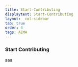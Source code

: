 ```yaml
---
title: Start-Contributing 
displaytext: Start-Contributing
layout:  col-sidebar
tab: true
order: 4
tags: AIMA
---
```


### Start Contributing 

aaa
